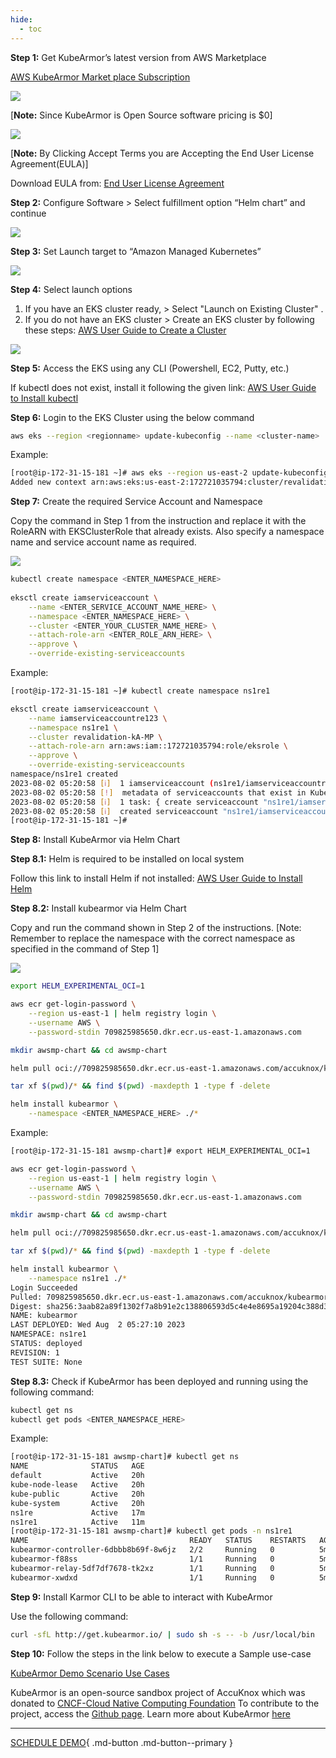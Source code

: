 ```yaml
---
hide:
  - toc
---
```


**Step 1:** Get KubeArmor’s latest version from AWS Marketplace

<a href="https://aws.amazon.com/marketplace/pp/prodview-5npox4ixz64qk#pdp-pricing" target="_blank">AWS KubeArmor Market place Subscription</a>

![](images/aws-kubearmor-0.png)

[**Note:** Since KubeArmor is Open Source software pricing is $0]

![](images/aws-kubearmor-1.png)

[**Note:** By Clicking  Accept Terms you are Accepting the  End User License Agreement(EULA)]

Download EULA from: <a href="images/aws-kubearmor-eula.pdf" target="_blank">End User License Agreement</a>

**Step 2:** Configure Software > Select fulfillment option “Helm chart” and continue

![](images/aws-kubearmor-2.png)

**Step 3:** Set Launch target to “Amazon Managed Kubernetes” 

![](images/aws-kubearmor-3.png)

**Step 4:** Select launch options

1. If you have an EKS cluster ready, > Select "Launch on Existing Cluster" . 
2. If you do not have an EKS cluster > Create an EKS cluster by following these steps: <a href="https://docs.aws.amazon.com/eks/latest/userguide/create-cluster.html" target="_blank">AWS User Guide to Create a Cluster</a>

![](images/aws-kubearmor-4.png)

**Step 5:** Access the EKS using any CLI (Powershell, EC2, Putty, etc.)

If kubectl does not exist, install it following the given link:
<a href="https://docs.aws.amazon.com/eks/latest/userguide/install-kubectl.html" target="_blank">AWS User Guide to Install kubectl</a>

**Step 6:** Login to the EKS Cluster using the below command

```sh
aws eks --region <regionname> update-kubeconfig --name <cluster-name>
```

Example:

```sh
[root@ip-172-31-15-181 ~]# aws eks --region us-east-2 update-kubeconfig --name revalidation-kA-MP
Added new context arn:aws:eks:us-east-2:172721035794:cluster/revalidation-kA-MP to /root/.kube/config
```

**Step 7:** Create the required Service Account and Namespace

Copy the command in Step 1 from the instruction and replace it with the RoleARN with EKSClusterRole that already exists. Also specify a namespace name and service account name as required.

![](images/aws-kubearmor-4.png)

```sh
kubectl create namespace <ENTER_NAMESPACE_HERE>
            
eksctl create iamserviceaccount \
    --name <ENTER_SERVICE_ACCOUNT_NAME_HERE> \
    --namespace <ENTER_NAMESPACE_HERE> \
    --cluster <ENTER_YOUR_CLUSTER_NAME_HERE> \
    --attach-role-arn <ENTER_ROLE_ARN_HERE> \
    --approve \
    --override-existing-serviceaccounts
```

Example:

```sh
[root@ip-172-31-15-181 ~]# kubectl create namespace ns1re1

eksctl create iamserviceaccount \
    --name iamserviceaccountre123 \
    --namespace ns1re1 \
    --cluster revalidation-kA-MP \
    --attach-role-arn arn:aws:iam::172721035794:role/eksrole \
    --approve \
    --override-existing-serviceaccounts
namespace/ns1re1 created
2023-08-02 05:20:58 [ℹ]  1 iamserviceaccount (ns1re1/iamserviceaccountre123) was included (based on the include/exclude rules)
2023-08-02 05:20:58 [!]  metadata of serviceaccounts that exist in Kubernetes will be updated, as --override-existing-serviceaccounts was set
2023-08-02 05:20:58 [ℹ]  1 task: { create serviceaccount "ns1re1/iamserviceaccountre123" }
2023-08-02 05:20:58 [ℹ]  created serviceaccount "ns1re1/iamserviceaccountre123"
[root@ip-172-31-15-181 ~]# 
```

**Step 8:** Install KubeArmor via Helm Chart

**Step 8.1:** Helm is required to be installed on local system

Follow this link to install Helm if not installed: <a href="https://docs.aws.amazon.com/eks/latest/userguide/helm.html" target="_blank">AWS User Guide to Install Helm</a>

**Step 8.2:** Install kubearmor via Helm Chart 

Copy and run the command shown in Step 2 of the instructions. [Note: Remember to replace the namespace with the correct namespace as specified in the command of Step 1]

![](images/aws-kubearmor-5.png)

```sh
export HELM_EXPERIMENTAL_OCI=1

aws ecr get-login-password \
    --region us-east-1 | helm registry login \
    --username AWS \
    --password-stdin 709825985650.dkr.ecr.us-east-1.amazonaws.com

mkdir awsmp-chart && cd awsmp-chart

helm pull oci://709825985650.dkr.ecr.us-east-1.amazonaws.com/accuknox/kubearmor --version 0.10.3

tar xf $(pwd)/* && find $(pwd) -maxdepth 1 -type f -delete

helm install kubearmor \
    --namespace <ENTER_NAMESPACE_HERE> ./* 
```

Example:

```sh
[root@ip-172-31-15-181 awsmp-chart]# export HELM_EXPERIMENTAL_OCI=1

aws ecr get-login-password \
    --region us-east-1 | helm registry login \
    --username AWS \
    --password-stdin 709825985650.dkr.ecr.us-east-1.amazonaws.com

mkdir awsmp-chart && cd awsmp-chart

helm pull oci://709825985650.dkr.ecr.us-east-1.amazonaws.com/accuknox/kubearmor --version 0.10.3

tar xf $(pwd)/* && find $(pwd) -maxdepth 1 -type f -delete

helm install kubearmor \
    --namespace ns1re1 ./*
Login Succeeded
Pulled: 709825985650.dkr.ecr.us-east-1.amazonaws.com/accuknox/kubearmor:0.10.3
Digest: sha256:3aab82a89f1302f7a8b91e2c138806593d5c4e4e8695a19204c388d3ce2e87b7
NAME: kubearmor
LAST DEPLOYED: Wed Aug  2 05:27:10 2023
NAMESPACE: ns1re1
STATUS: deployed
REVISION: 1
TEST SUITE: None
```

**Step 8.3:** Check if KubeArmor has been deployed and running using the following command:

```sh
kubectl get ns
kubectl get pods <ENTER_NAMESPACE_HERE>
```

Example:

```sh
[root@ip-172-31-15-181 awsmp-chart]# kubectl get ns
NAME              STATUS   AGE
default           Active   20h
kube-node-lease   Active   20h
kube-public       Active   20h
kube-system       Active   20h
ns1re             Active   17m
ns1re1            Active   11m
[root@ip-172-31-15-181 awsmp-chart]# kubectl get pods -n ns1re1
NAME                                    READY   STATUS    RESTARTS   AGE
kubearmor-controller-6dbbb8b69f-8w6jz   2/2     Running   0          5m6s
kubearmor-f88ss                         1/1     Running   0          5m6s
kubearmor-relay-5df7df7678-tk2xz        1/1     Running   0          5m6s
kubearmor-xwdxd                         1/1     Running   0          5m6s
```

**Step 9:** Install Karmor CLI to be able to interact with KubeArmor

Use the following command:
```sh
curl -sfL http://get.kubearmor.io/ | sudo sh -s -- -b /usr/local/bin
```

**Step 10:** Follow the steps in the link below to execute a Sample use-case

[KubeArmor Demo Scenario Use Cases](https://help.accuknox.com/getting-started/open-source/#3-demo-scenario-use-cases)

KubeArmor is an open-source sandbox project of AccuKnox which was donated to <a href="https://www.cncf.io/projects/kubearmor/" target="_blank">CNCF-Cloud Native Computing Foundation</a>
To contribute to the project, access the <a href="https://github.com/kubearmor/KubeArmor" target="_blank">Github page</a>. Learn more about KubeArmor <a href="https://kubearmor.io/" target="_blank">here</a>

- - - 
[SCHEDULE DEMO](https://www.accuknox.com/contact-us){ .md-button .md-button--primary }